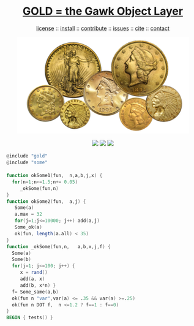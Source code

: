 <a name=top>
<h1 align=center>
   <a href="https://github.com/timm/awk/blob/master/README.md#top">
     GOLD = the Gawk Object Layer
   </a>
</h1>
<p align=center>
   <a    href="https://github.com/timm/awk/blob/masterREADME.md#license">license</a>
   :: <a href="https://github.com/timm/awk/blob/master/INSTALL.md#install">install</a>
   :: <a href="https://github.com/timm/awk/blob/master/CONTRIBUTE.md#contribute">contribute</a>
   :: <a href="https://github.com/timm/awk/issues">issues</a>
   :: <a href="https://github.com/timm/awk/blob/master/CITATION.md#citation">cite</a>
   :: <a href="https://github.com/timm/awk/blob/master/CONTACT.md#contatct">contact</a>
</p>
<p align=center>
   <img width=450 src="https://github.com/timm/awk/raw/master/etc/img/coins.png">
</p>
<p align=center>
   <img src="https://img.shields.io/badge/language-gawk-orange">
   <img src="https://img.shields.io/badge/purpose-ai,se-blueviolet">
   <img src="https://img.shields.io/badge/platform-mac,*nux-informational">
</p>

```awk
@include "gold"
@include "some"

function okSome1(fun,  n,a,b,j,x) {
  for(n=1;n<=1.5;n+= 0.05) 
     _okSome(fun,n)
}
function okSome2(fun,  a,j) {
   Some(a)
   a.max = 32
   for(j=1;j<=10000; j++) add(a,j)
   Some_ok(a)
   ok(fun, length(a.all) < 35)
}
function _okSome(fun,n,   a,b,x,j,f) {
  Some(a)
  Some(b)
  for(j=1; j<=100; j++) {
     x = rand()
     add(a, x)
     add(b, x*n) }
  f= Some_same(a,b)
  ok(fun n "var",var(a) <= .35 && var(a) >=.25)
  ok(fun n DOT f,  n <=1.2 ? f==1 : f==0)
}
BEGIN { tests() }
```
